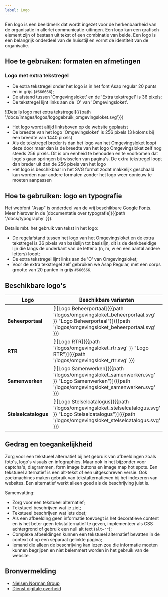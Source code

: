 ```yaml
---
label: Logo
---
```

Een logo is een beeldmerk dat wordt ingezet voor de herkenbaarheid van de organisatie in allerlei communicatie-uitingen. Een logo kan een grafisch element zijn of bestaan uit tekst of een combinatie van beide. Een logo is een belangrijk onderdeel van de huisstijl en vormt de identiteit van de organisatie.

## Hoe te gebruiken: formaten en afmetingen

### Logo met extra tekstregel

- De extra tekstregel onder het logo is in het font Asap regular 20 punts en in grijs (`#666666`);
- De afstand tussen 'Omgevingsloket' en de 'Extra tekstregel' is 36 pixels;
- De tekstregel lijnt links aan de 'O' van 'Omgevingsloket'.

![Details logo met extra tekstregel]({{path '/docs/images/logos/logogebruik_omgevingsloket.svg'}})

- Het logo wordt altijd linksboven op de website geplaatst
- De breedte van het logo 'Omgevingsloket' is 256 pixels (3 koloms bij een breedte van 1440 pixels)
- Als de tekstregel breder is dan het logo van het Omgevingsloket loopt deze door maar dan is de breedte van het logo Omgevingsloket zelf nog steeds 256 pixels. Dit is om eenheid te behouden en te voorkomen dat logo's gaan springen bij wisselen van pagina's. De extra tekstregel loopt dan breder uit dan de 256 pixels van het logo
- Het logo is beschikbaar in het SVG format zodat makkelijk geschaald kan worden naar andere formaten zonder het logo weer opnieuw te moeten aanpassen

## Hoe te gebruiken: logo en typografie

Het webfont "Asap" is onderdeel van de vrij beschikbare [Google Fonts](https://fonts.google.com/specimen/Asap).
Meer hierover in de [documentatie over typografie]({{path '/docs/typography' }}).

Details mbt. het gebruik van tekst in het logo:
- De regelafstand tussen het logo van het Omgevingsloket en de extra tekstregel is 36 pixels van basislijn tot basislijn, dit is de denkbeeldige lijn die langs de onderkant van de letter x (n, m, w en een aantal andere letters) loopt;
- De extra tekstregel lijnt links aan de 'O' van Omgevingsloket;
- Voor de extra tekstregel zelf gebruiken we Asap Regular, met een corps grootte van 20 punten in grijs `#666666`.

## Beschikbare logo's

| Logo | Beschikbare varianten |   | SVG   |
| ------------- |-----------|---|-------------|
| **Beheerportaal**      | [![Logo Beheerportaal]({{path '/logos/omgevingsloket_beheerportaal.svg' }} "Logo Beheerportaal")]({{path '/logos/omgevingsloket_beheerportaal.svg' }}) | |[Download Beheerportaal logo]({{path '/logos/omgevingsloket_beheerportaal.svg'}}) |
| **RTR**      | [![Logo RTR]({{path '/logos/omgevingsloket_rtr.svg' }} "Logo RTR")]({{path '/logos/omgevingsloket_rtr.svg' }})      | |[Download RTR logo]{{path '(/logos/omgevingsloket_rtr.svg'}}) |
| **Samenwerken** | [![Logo Samenwerken]({{path '/logos/omgevingsloket_samenwerken.svg' }} "Logo Samenwerken")]({{path '/logos/omgevingsloket_samenwerken.svg' }})      | | [Download Samenwerken logo]({{path '/logos/omgevingsloket_samenwerken.svg'}}) |
| **Stelselcatalogus** | [![Logo Stelselcatalogus]({{path '/logos/omgevingsloket_stelselcatalogus.svg' }} "Logo Stelselcatalogus")]({{path '/logos/omgevingsloket_stelselcatalogus.svg' }})      | |[Download Stelselcatalogus logo]({{path '/logos/omgevingsloket_stelselcatalogus.svg'}}) |

## Gedrag en toegankelijkheid
Zorg voor een tekstueel alternatief bij het gebruik van afbeeldingen zoals foto's, logo's visuals en infographics. Maar ook in het bijzonder voor captcha's, diagrammen, form image buttons en image map hot spots. Een tekstueel alternatief is een alt-tekst of een uitgeschreven versie. Ook zoekmachines maken gebruik van tekstalternatieven bij het indexeren van websites. Een alternatief werkt alleen goed als de beschrijving juist is.

Samenvatting:
- Zorg voor een tekstueel alternatief;
- Tekstueel beschrijven wat je ziet;
- Tekstueel beschrijven wat iets doet;
- Als een afbeelding geen informatie toevoegt is het decoratieve content en is het beter geen tekstalternatief te geven, implementeer als CSS achtergrond of gebruik een null alt text (`alt=""`);
- Complexe afbeeldingen kunnen een tekstueel alternatief bevatten in de context of op een separaat gelinkte pagina;
- Iemand die alleen de beschrijving kan lezen zou die informatie moeten kunnen begrijpen en niet belemmert worden in het gebruik van de website.

## Bronvermelding
- [Nielsen Norman Group](https://www.nngroup.com/)
- [Dienst digitale overheid](https://www.digitoegankelijk.nl)